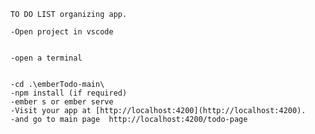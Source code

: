

    TO DO LIST organizing app.
  
    -Open project in vscode

  
    -open a terminal

  
    -cd .\emberTodo-main\  
    -npm install (if required)  
    -ember s or ember serve
    -Visit your app at [http://localhost:4200](http://localhost:4200).
    -and go to main page  http://localhost:4200/todo-page
  
 
 
